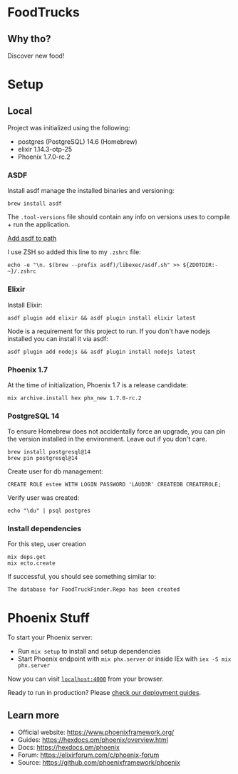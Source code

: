 # FoodTrucks

## Why tho?

Discover new food!

# Setup

## Local

Project was initialized using the following:

* postgres (PostgreSQL) 14.6 (Homebrew)
* elixir 1.14.3-otp-25
* Phoenix 1.7.0-rc.2

### ASDF

Install asdf manage the installed binaries and versioning:

```
brew install asdf
```

The `.tool-versions` file should contain any info on versions uses to compile + run the application.

[Add asdf to path](https://asdf-vm.com/guide/getting-started.html#_3-install-asdf)

I use ZSH so added this line to my `.zshrc` file:

```
echo -e "\n. $(brew --prefix asdf)/libexec/asdf.sh" >> ${ZDOTDIR:-~}/.zshrc
```

### Elixir

Install Elixir:

```
asdf plugin add elixir && asdf plugin install elixir latest
```

Node is a requirement for this project to run. If you don't have nodejs installed you can install it via asdf:

```
asdf plugin add nodejs && asdf plugin install nodejs latest
```

### Phoenix 1.7

At the time of initialization, Phoenix 1.7 is a release candidate:

```
mix archive.install hex phx_new 1.7.0-rc.2
```

### PostgreSQL 14

To ensure Homebrew does not accidentally force an upgrade, you can pin the version installed in the environment.
Leave out if you don't care.

```
brew install postgresql@14
brew pin postgresql@14
```

Create user for db management:

```
CREATE ROLE estee WITH LOGIN PASSWORD 'LAUD3R' CREATEDB CREATEROLE;
```

Verify user was created:

```
echo "\du" | psql postgres
```

### Install dependencies

For this step, user creation

```
mix deps.get
mix ecto.create
```

If successful, you should see something similar to:

```
The database for FoodTruckFinder.Repo has been created
```

# Phoenix Stuff

To start your Phoenix server:

  * Run `mix setup` to install and setup dependencies
  * Start Phoenix endpoint with `mix phx.server` or inside IEx with `iex -S mix phx.server`

Now you can visit [`localhost:4000`](http://localhost:4000) from your browser.

Ready to run in production? Please [check our deployment guides](https://hexdocs.pm/phoenix/deployment.html).

## Learn more

  * Official website: https://www.phoenixframework.org/
  * Guides: https://hexdocs.pm/phoenix/overview.html
  * Docs: https://hexdocs.pm/phoenix
  * Forum: https://elixirforum.com/c/phoenix-forum
  * Source: https://github.com/phoenixframework/phoenix
